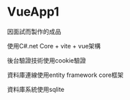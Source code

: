 # VueApp1
<p>因面試而製作的成品</p>
<p>使用C#.net Core + vite + vue架構</p>
<p>後台驗證技術使用cookie驗證</p>
<p>資料庫連線使用entity framework core框架</p>
<p>資料庫系統使用sqlite</p>
